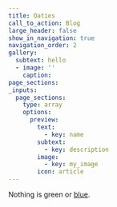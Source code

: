 ```yaml
---
title: Oaties
call_to_action: Blog
large_header: false
show_in_navigation: true
navigation_order: 2
gallery:
  subtext: hello
  - image: ''
    caption:
page_sections:
_inputs:
  page_sections:
    type: array
    options:
      preview:
        text:
          - key: name
        subtext:
          - key: description
        image:
          - key: my_image
        icon: article
---
```

Nothing is green or [blue](/services/).